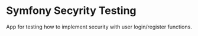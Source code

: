 Symfony Secyrity Testing
========================
App for testing how to implement security with user login/register functions.